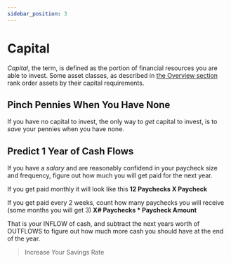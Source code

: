 ```yaml
---
sidebar_position: 3
---
```


# Capital

*Capital*, the term, is defined as the portion of financial resources you are able to invest. Some asset classes, as described in [the Overview section](investing-overview.md) rank order assets by their capital requirements.

## Pinch Pennies When You Have None

If you have no capital to invest, the only way to *get* capital to invest, is to *save* your pennies when you have none.

## Predict 1 Year of Cash Flows

If you have a *salary* and are reasonably confidend in your paycheck size and frequency, figure out how much you will get paid for the next year. 

If you get paid monthly it will look like this
**12 Paychecks X Paycheck**

If you get paid every 2 weeks, count how many paychecks you will receive (some months you will get 3)
**X# Paychecks * Paycheck Amount**

That is your INFLOW of cash, and subtract the next years worth of OUTFLOWS to figure out how much more cash you should have at the end of the year.

>Increase Your Savings Rate